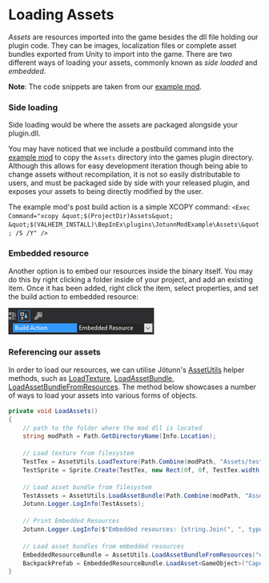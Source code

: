 ﻿# Loading Assets

_Assets_ are resources imported into the game besides the dll file holding our plugin code.
They can be images, localization files or complete asset bundles exported from Unity to import into the game.
There are two different ways of loading your assets, commonly known as _side loaded_ and _embedded_.

**Note**: The code snippets are taken from our [example mod](https://github.com/Valheim-Modding/JotunnModExample).

### Side loading

Side loading would be where the assets are packaged alongside your plugin.dll. 

You may have noticed that we include a postbuild command into the [example mod](https://github.com/Valheim-Modding/JotunnModExample) to copy the `Assets` directory into the games plugin directory.
Although this allows for easy development iteration though being able to change assets without recompilation, it is not so easily distributable to users, and must be packaged side by side with your released plugin, and exposes your assets to being directly modified by the user.

The example mod's post build action is a simple XCOPY command: `<Exec Command="xcopy &quot;$(ProjectDir)Assets&quot; &quot;$(VALHEIM_INSTALL)\BepInEx\plugins\JotunnModExample\Assets\&quot; /S /Y" />`

### Embedded resource

Another option is to embed our resources inside the binary itself.
You may do this by right clicking a folder inside of your project, and add an existing item.
Once it has been added, right click the item, select properties, and set the build action to embedded resource:

![Assets.Embedded Resource](../images/data/Assets.EmbeddedResource.png)


### Referencing our assets

In order to load our resources, we can utilise Jötunn's [AssetUtils](xref:Jotunn.Utils.AssetUtils) helper methods, such as [LoadTexture](xref:Jotunn.Utils.AssetUtils.LoadTexture(System.String,System.Boolean)), [LoadAssetBundle](xref:Jotunn.Utils.AssetUtils.LoadAssetBundle(System.String)), [LoadAssetBundleFromResources](xref:Jotunn.Utils.AssetUtils.LoadAssetBundleFromResources(System.String,System.Reflection.Assembly)). The method below showcases a number of ways to load your assets into various forms of objects.

```cs
private void LoadAssets()
{
    // path to the folder where the mod dll is located
    string modPath = Path.GetDirectoryName(Info.Location);

    // Load texture from filesystem
    TestTex = AssetUtils.LoadTexture(Path.Combine(modPath, "Assets/test_tex.jpg"));
    TestSprite = Sprite.Create(TestTex, new Rect(0f, 0f, TestTex.width, TestTex.height), Vector2.zero);

    // Load asset bundle from filesystem
    TestAssets = AssetUtils.LoadAssetBundle(Path.Combine(modPath, "Assets/jotunnlibtest"));
    Jotunn.Logger.LogInfo(TestAssets);

    // Print Embedded Resources
    Jotunn.Logger.LogInfo($"Embedded resources: {string.Join(", ", typeof(JotunnModExample).Assembly.GetManifestResourceNames())}");

    // Load asset bundles from embedded resources
    EmbeddedResourceBundle = AssetUtils.LoadAssetBundleFromResources("eviesbackpacks");
    BackpackPrefab = EmbeddedResourceBundle.LoadAsset<GameObject>("CapeSilverBackpack");
}
```